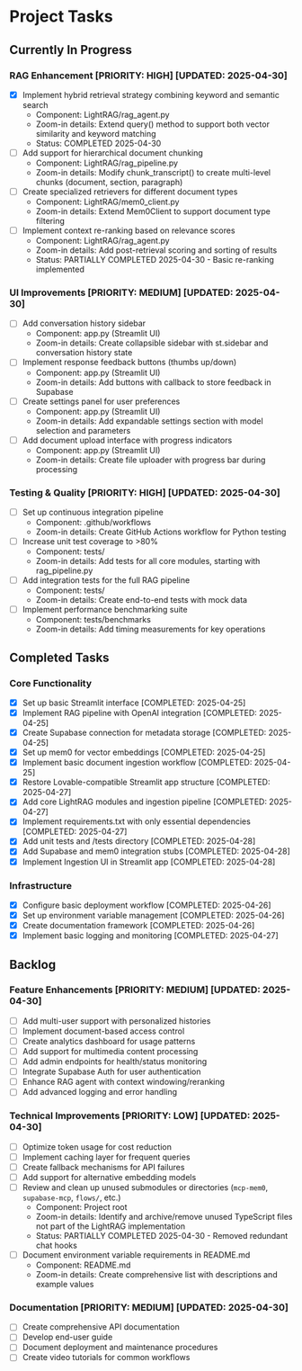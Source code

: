 
# Project Tasks

## Currently In Progress

### RAG Enhancement [PRIORITY: HIGH] [UPDATED: 2025-04-30]
- [x] Implement hybrid retrieval strategy combining keyword and semantic search
  - Component: LightRAG/rag_agent.py
  - Zoom-in details: Extend query() method to support both vector similarity and keyword matching
  - Status: COMPLETED 2025-04-30
- [ ] Add support for hierarchical document chunking
  - Component: LightRAG/rag_pipeline.py
  - Zoom-in details: Modify chunk_transcript() to create multi-level chunks (document, section, paragraph)
- [ ] Create specialized retrievers for different document types
  - Component: LightRAG/mem0_client.py
  - Zoom-in details: Extend Mem0Client to support document type filtering
- [ ] Implement context re-ranking based on relevance scores
  - Component: LightRAG/rag_agent.py
  - Zoom-in details: Add post-retrieval scoring and sorting of results
  - Status: PARTIALLY COMPLETED 2025-04-30 - Basic re-ranking implemented

### UI Improvements [PRIORITY: MEDIUM] [UPDATED: 2025-04-30]
- [ ] Add conversation history sidebar
  - Component: app.py (Streamlit UI)
  - Zoom-in details: Create collapsible sidebar with st.sidebar and conversation history state
- [ ] Implement response feedback buttons (thumbs up/down)
  - Component: app.py (Streamlit UI)
  - Zoom-in details: Add buttons with callback to store feedback in Supabase
- [ ] Create settings panel for user preferences
  - Component: app.py (Streamlit UI)
  - Zoom-in details: Add expandable settings section with model selection and parameters
- [ ] Add document upload interface with progress indicators
  - Component: app.py (Streamlit UI)
  - Zoom-in details: Create file uploader with progress bar during processing

### Testing & Quality [PRIORITY: HIGH] [UPDATED: 2025-04-30]
- [ ] Set up continuous integration pipeline
  - Component: .github/workflows
  - Zoom-in details: Create GitHub Actions workflow for Python testing
- [ ] Increase unit test coverage to >80%
  - Component: tests/
  - Zoom-in details: Add tests for all core modules, starting with rag_pipeline.py
- [ ] Add integration tests for the full RAG pipeline
  - Component: tests/
  - Zoom-in details: Create end-to-end tests with mock data
- [ ] Implement performance benchmarking suite
  - Component: tests/benchmarks
  - Zoom-in details: Add timing measurements for key operations

## Completed Tasks

### Core Functionality
- [x] Set up basic Streamlit interface [COMPLETED: 2025-04-25]
- [x] Implement RAG pipeline with OpenAI integration [COMPLETED: 2025-04-25]
- [x] Create Supabase connection for metadata storage [COMPLETED: 2025-04-25]
- [x] Set up mem0 for vector embeddings [COMPLETED: 2025-04-25]
- [x] Implement basic document ingestion workflow [COMPLETED: 2025-04-25]
- [x] Restore Lovable-compatible Streamlit app structure [COMPLETED: 2025-04-27]
- [x] Add core LightRAG modules and ingestion pipeline [COMPLETED: 2025-04-27]
- [x] Implement requirements.txt with only essential dependencies [COMPLETED: 2025-04-27]
- [x] Add unit tests and /tests directory [COMPLETED: 2025-04-28]
- [x] Add Supabase and mem0 integration stubs [COMPLETED: 2025-04-28]
- [x] Implement Ingestion UI in Streamlit app [COMPLETED: 2025-04-28]

### Infrastructure
- [x] Configure basic deployment workflow [COMPLETED: 2025-04-26]
- [x] Set up environment variable management [COMPLETED: 2025-04-26]
- [x] Create documentation framework [COMPLETED: 2025-04-26]
- [x] Implement basic logging and monitoring [COMPLETED: 2025-04-27]

## Backlog

### Feature Enhancements [PRIORITY: MEDIUM] [UPDATED: 2025-04-30]
- [ ] Add multi-user support with personalized histories
- [ ] Implement document-based access control
- [ ] Create analytics dashboard for usage patterns
- [ ] Add support for multimedia content processing
- [ ] Add admin endpoints for health/status monitoring
- [ ] Integrate Supabase Auth for user authentication
- [ ] Enhance RAG agent with context windowing/reranking
- [ ] Add advanced logging and error handling

### Technical Improvements [PRIORITY: LOW] [UPDATED: 2025-04-30]
- [ ] Optimize token usage for cost reduction
- [ ] Implement caching layer for frequent queries
- [ ] Create fallback mechanisms for API failures
- [ ] Add support for alternative embedding models
- [ ] Review and clean up unused submodules or directories (`mcp-mem0`, `supabase-mcp`, `flows/`, etc.)
  - Component: Project root
  - Zoom-in details: Identify and archive/remove unused TypeScript files not part of the LightRAG implementation
  - Status: PARTIALLY COMPLETED 2025-04-30 - Removed redundant chat hooks
- [ ] Document environment variable requirements in README.md
  - Component: README.md
  - Zoom-in details: Create comprehensive list with descriptions and example values

### Documentation [PRIORITY: MEDIUM] [UPDATED: 2025-04-30]
- [ ] Create comprehensive API documentation
- [ ] Develop end-user guide
- [ ] Document deployment and maintenance procedures
- [ ] Create video tutorials for common workflows
